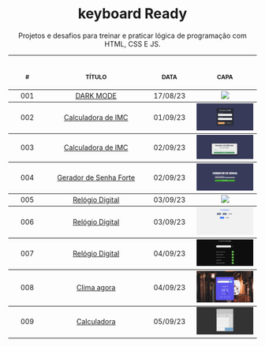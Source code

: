 <h1 align="center">
    keyboard Ready
</h1>

<p align="center">
    Projetos e desafios para treinar e praticar lógica de programação com HTML, CSS E JS.
</p>

<table align="center">
    <thead>
        <tr>
            <th align="center">
                <img width="100" height="1"> 
                <p>
                    <small>#</small>
                </p>
            </th>
            <th align="center">
                <img width="300" height="1"> 
                <p> 
                    <small>
                        TÍTULO
                    </small>
                </p>
            </th>
            <th align="center">
                <img width="100" height="1">
                <p> 
                    <small>
                    DATA
                    </small>
                </p>
            </th>
            <th align="center">
                <img width="200" height="1">
                <p> 
                    <small>
                    CAPA
                    </small>
                </p>
            </th>
        </tr>
    </thead>
    <tbody>
        <tr>
            <td align="center">001</td>
            <td align="center">
                <a href="./001">DARK MODE</a>
            </td>
            <td align="center">17/08/23</td>
            <td align="center">
                <a href="./001">
                    <img width="200" src="./001/.github/"/>
                </a>
            </td>
        </tr>
    </tbody>
     <tbody>
        <tr>
            <td align="center">002</td>
            <td align="center">
                <a href="./002">Calculadora de IMC</a>
            </td>
            <td align="center">01/09/23</td>
            <td align="center">
                <a href="./002">
                    <img width="200" src="./002/.github/CalculadoraDeIMC.png"/>
                </a>
            </td>
        </tr>
    </tbody>
    <tbody>
        <tr>
            <td align="center">003</td>
            <td align="center">
                <a href="./003">Calculadora de IMC</a>
            </td>
            <td align="center">02/09/23</td>
            <td align="center">
                <a href="./003">
                    <img width="200" src="./003/.github/GeradorDeQRCode.png"/>
                </a>
            </td>
        </tr>
    </tbody>
     <tbody>
        <tr>
            <td align="center">004</td>
            <td align="center">
                <a href="./004">Gerador de Senha Forte</a>
            </td>
            <td align="center">02/09/23</td>
            <td align="center">
                <a href="./004">
                    <img width="200" src="./004/.github/GeradorDeSenhaForte.png"/>
                </a>
            </td>
        </tr>
    </tbody>
    <tbody>
        <tr>
            <td align="center">005</td>
            <td align="center">
                <a href="./005">Relógio Digital</a>
            </td>
            <td align="center">03/09/23</td>
            <td align="center">
                <a href="./005">
                    <img width="200" src="./005/.github/RelógioDigital.png"/>
                </a>
            </td>
        </tr>
    </tbody>
     <tbody>
        <tr>
            <td align="center">006</td>
            <td align="center">
                <a href="./005">Relógio Digital</a>
            </td>
            <td align="center">03/09/23</td>
            <td align="center">
                <a href="./006">
                    <img width="200" src="./006/.github/rs.png"/>
                </a>
            </td>
        </tr>
    </tbody>
     <tbody>
        <tr>
            <td align="center">007</td>
            <td align="center">
                <a href="./007">Relógio Digital</a>
            </td>
            <td align="center">04/09/23</td>
            <td align="center">
                <a href="./007">
                    <img width="200" src="./007/.github/exemplo2.png"/>
                </a>
            </td>
        </tr>
    </tbody>
     <tbody>
        <tr>
            <td align="center">008</td>
            <td align="center">
                <a href="./008">Clima agora</a>
            </td>
            <td align="center">04/09/23</td>
            <td align="center">
                <a href="./008">
                    <img width="200" src="./008/.github/Captura de tela de 2023-05-05 10-12-21.png"/>
                </a>
            </td>
        </tr>
    </tbody>
     <tbody>
        <tr>
            <td align="center">009</td>
            <td align="center">
                <a href="./009">Calculadora</a>
            </td>
            <td align="center">05/09/23</td>
            <td align="center">
                <a href="./009">
                    <img width="200" src="./009/.github/Calculadora.png"/>
                </a>
            </td>
        </tr>
    </tbody>
</table>
